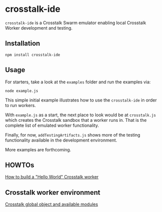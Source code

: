 crosstalk-ide
=============

`crosstalk-ide` is a Crosstalk Swarm emulator enabling local Crosstalk Worker development and testing.

## Installation

    npm install crosstalk-ide

## Usage

For starters, take a look at the `examples` folder and run the examples via:

    node example.js

This simple initial example illustrates how to use the `crosstalk-ide` in order to run workers. 

With `example.js` as a start, the next place to look would be at `crosstalk.js` which creates the Crosstalk sandbox that a worker runs in. That is the complete list of emulated worker functionality.

Finally, for now, `addTestingArtifacts.js` shows more of the testing functionality available in the development environment.

More examples are forthcoming.

## HOWTOs

[How to build a "Hello World" Crosstalk worker](/crosstalk/crosstalk-ide/wiki/Hello-World-HOWTO)

## Crosstalk worker environment

[Crosstalk global object and available modules](/crosstalk/crosstalk-ide/wiki/Crosstalk-environment)
